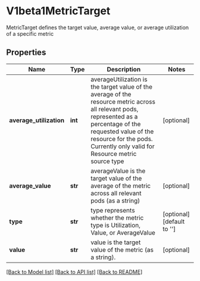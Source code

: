 # V1beta1MetricTarget

MetricTarget defines the target value, average value, or average utilization of a specific metric
## Properties
Name | Type | Description | Notes
------------ | ------------- | ------------- | -------------
**average_utilization** | **int** | averageUtilization is the target value of the average of the resource metric across all relevant pods, represented as a percentage of the requested value of the resource for the pods. Currently only valid for Resource metric source type | [optional] 
**average_value** | **str** | averageValue is the target value of the average of the metric across all relevant pods (as a string) | [optional] 
**type** | **str** | type represents whether the metric type is Utilization, Value, or AverageValue | [optional] [default to '']
**value** | **str** | value is the target value of the metric (as a string). | [optional] 

[[Back to Model list]](../README.md#documentation-for-models) [[Back to API list]](../README.md#documentation-for-api-endpoints) [[Back to README]](../README.md)


